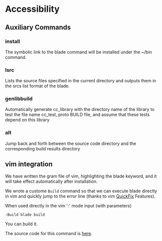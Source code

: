 # Accessibility #

## Auxiliary Commands ##

### install ###

The symbolic link to the blade command will be installed under the ~/bin command.

### lsrc ###

Lists the source files specified in the current directory and outputs them in the srcs list format of the blade.

### genlibbuild ###

Automatically generate cc_library with the directory name of the library to test the file name cc_test, proto BUILD file, and assume that these tests depend on this library

### alt ###

Jump back and forth between the source code directory and the corresponding build results directory

## vim integration ###

We have written the gram file of vim, highlighting the blade keyword, and it will take effect automatically after installation.

We wrote a custome `Build` command so that we can execute blade directly in vim and quickly jump to the error line (thanks to vim
[QuickFix](https://vimhelp.org/quickfix.txt.html) Features).

When used directly in the vim ':' mode input (with parameters)

```vim
:Build blade build
```

You can build it.

The source code for this command is [here](https://github.com/chen3feng/devenv/blob/master/_vimrc).
